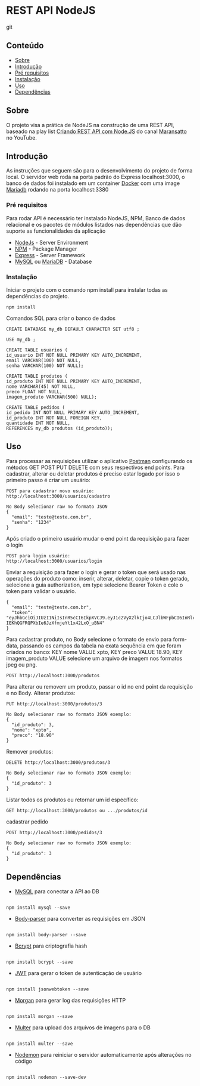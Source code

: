 # REST API NodeJS

git
## Conteúdo

- [Sobre](#sobre)
- [Introdução](#introducao)
- [Pré requisitos](#pre_requisitos)
- [Instalação](#instalacao)
- [Uso](#uso)
- [Dependências](#dependencias)

## Sobre <a id="sobre"></a>

O projeto visa a prática de NodeJS na construção de uma REST API, baseado na play list <a href="https://www.youtube.com/watch?v=d_vXgK4uZJM&list=PLWgD0gfm500EMEDPyb3Orb28i7HK5_DkR">Criando REST API com Node.JS</a> do canal <a href="https://www.youtube.com/channel/UCzQcwdnSkg0XydyCpC2Ng_g">Maransatto</a> no YouTube.

## Introdução <a id="introducao"></a>

As instruções que seguem são para o desenvolvimento do projeto de forma local. O servidor web roda na porta padrão do Express localhost:3000, o banco de dados foi instalado em um container [Docker](https://www.docker.com/) com uma image [Mariadb](https://hub.docker.com/_/mariadb) rodando na porta localhost:3380

### Pré requisitos <a id="pre_requisitos"></a>

Para rodar API é necessário ter instalado NodeJS, NPM, Banco de dados relacional e os pacotes de módulos listados nas dependências que dão suporte as funcionalidades da aplicação

- [NodeJs](https://nodejs.org/en/) - Server Environment
- [NPM](https://www.npmjs.com/) - Package Manager
- [Express](https://expressjs.com/) - Server Framework
- [MySQL](https://www.mysql.com/) ou [MariaDB](https://mariadb.org/) - Database

### Instalação <a id="instalacao"></a>

Iniciar o projeto com o comando npm install para instalar todas as dependências do projeto.

```
npm install
```

Comandos SQL para criar o banco de dados

```
CREATE DATABASE my_db DEFAULT CHARACTER SET utf8 ;
```

```
USE my_db ;
```

```
CREATE TABLE usuarios (
id_usuario INT NOT NULL PRIMARY KEY AUTO_INCREMENT,
email VARCHAR(100) NOT NULL,
senha VARCHAR(100) NOT NULL);
```

```
CREATE TABLE produtos (
id_produto INT NOT NULL PRIMARY KEY AUTO_INCREMENT,
nome VARCHAR(45) NOT NULL,
preco FLOAT NOT NULL,
imagem_produto VARCHAR(500) NULL);
```

```
CREATE TABLE pedidos (
id_pedido INT NOT NULL PRIMARY KEY AUTO_INCREMENT,
id_produto INT NOT NULL FOREIGN KEY,
quantidade INT NOT NULL,
REFERENCES my_db produtos (id_produto));
```

## Uso <a id="uso"></a>

Para processar as requisições utilizar o aplicativo [Postman](https://www.postman.com/) configurando os métodos GET POST PUT DELETE com seus respectivos end points.
Para cadastrar, alterar ou deletar produtos é preciso estar logado por isso o primeiro passo é criar um usuário:

```
POST para cadastrar novo usuário:
http://localhost:3000/usuarios/cadastro
```

```
No Body selecionar raw no formato JSON
{
  "email": "teste@teste.com.br",
  "senha": "1234"
}
```

Após criado o primeiro usuário mudar o end point da requisição para fazer o login

```
POST para login usuário:
http://localhost:3000/usuarios/login
```

Enviar a requisição para fazer o login e gerar o token que será usado nas operações do produto como: inserir, alterar, deletar, copie o token gerado, selecione a guia authorization, em type selecione Bearer Token e cole o token para validar o usuário.

```
{
  "email": "teste@teste.com.br",
  "token": "eyJhbGciOiJIUzI1NiIsInR5cCI6IkpXVCJ9.eyJ1c2VyX2lkIjo4LCJlbWFpbCI6InRlc3RlQHRlc3RlLmNvbS5iciIsImlhdCI6MTU4ODIwNDUwOSwiZXhwIjoxNTg4MjA4MTA5fQ.vRnDPU-IEKhQGFRQPXbIe6JzXfmjeYt1x42LxO_uBN4"
}
```

Para cadastrar produto, no Body selecione o formato de envio para form-data, passando os campos da tabela na exata sequência em que foram criados no banco: KEY nome VALUE xpto, KEY preco VALUE 18.90, KEY imagem_produto VALUE selecione um arquivo de imagem nos formatos jpeg ou png.

```
POST http://localhost:3000/produtos
```

Para alterar ou removerr um produto, passar o id no end point da requisição e no Body.
Alterar produtos:

```
PUT http://localhost:3000/produtos/3
```

```
No Body selecionar raw no formato JSON exemplo:
{
  "id_produto": 3,
  "nome": "xpto",
  "preco": "18.90"
}
```

Remover produtos:

```
DELETE http://localhost:3000/produtos/3
```

```
No Body selecionar raw no formato JSON exemplo:
{
  "id_produto": 3
}
```

Listar todos os produtos ou retornar um id específico:

```
GET http://localhost:3000/produtos ou .../produtos/id
```

cadastrar pedido

```
POST http://localhost:3000/pedidos/3
```

```
No Body selecionar raw no formato JSON exemplo:
{
  "id_produto": 3
}
```

## Dependências <a id="dependencias"></a>

- [MySQL](https://www.npmjs.com/package/mysql) para conectar a API ao DB

```

npm install mysql --save

```

- [Body-parser](https://www.npmjs.com/package/body-parser) para converter as requisições em JSON

```

npm install body-parser --save

```

- [Bcrypt](https://www.npmjs.com/package/bcrypt) para criptografia hash

```

npm install bcrypt --save

```

- [JWT](https://www.npmjs.com/package/jsonwebtoken) para gerar o token de autenticação de usuário

```

npm install jsonwebtoken --save

```

- [Morgan](https://www.npmjs.com/package/morgan) para gerar log das requisições HTTP

```

npm install morgan --save

```

- [Multer](https://www.npmjs.com/package/multer) para upload dos arquivos de imagens para o DB

```

npm install multer --save

```

- [Nodemon]() para reiniciar o servidor automaticamente após alterações no código

```

npm install nodemon --save-dev

```
